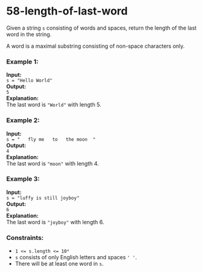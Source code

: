 # 58-length-of-last-word

Given a string `s` consisting of words and spaces, return the length of the last word in the string.

A word is a maximal substring consisting of non-space characters only.

### Example 1:

**Input:**  
`s = "Hello World"`  
**Output:**  
`5`  
**Explanation:**  
The last word is `"World"` with length 5.

### Example 2:

**Input:**  
`s = "   fly me   to   the moon  "`  
**Output:**  
`4`  
**Explanation:**  
The last word is `"moon"` with length 4.

### Example 3:

**Input:**  
`s = "luffy is still joyboy"`  
**Output:**  
`6`  
**Explanation:**  
The last word is `"joyboy"` with length 6.

### Constraints:

- `1 <= s.length <= 10⁴`
- `s` consists of only English letters and spaces `' '`.
- There will be at least one word in `s`.
